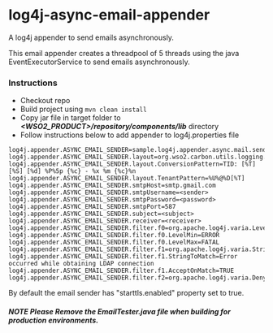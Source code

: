 # log4j-async-email-appender
A log4j appender to send emails asynchronously.

This email appender creates a threadpool of 5 threads using the java EventExecutorService to send emails asynchronously. 

### Instructions
* Checkout repo 
* Build project using `mvn clean install`
* Copy jar file in target folder to ***<WSO2_PRODUCT>/repository/components/lib*** directory
* Follow instructions below to add appender to log4j.properties file 

```
log4j.appender.ASYNC_EMAIL_SENDER=sample.log4j.appender.async.mail.sender.EmailAppender
log4j.appender.ASYNC_EMAIL_SENDER.layout=org.wso2.carbon.utils.logging.TenantAwarePatternLayout
log4j.appender.ASYNC_EMAIL_SENDER.layout.ConversionPattern=TID: [%T] [%S] [%d] %P%5p {%c} - %x %m {%c}%n
log4j.appender.ASYNC_EMAIL_SENDER.layout.TenantPattern=%U%@%D[%T]
log4j.appender.ASYNC_EMAIL_SENDER.smtpHost=smtp.gmail.com
log4j.appender.ASYNC_EMAIL_SENDER.smtpUsername=<sender>
log4j.appender.ASYNC_EMAIL_SENDER.smtpPassword=<password>
log4j.appender.ASYNC_EMAIL_SENDER.smtpPort=587
log4j.appender.ASYNC_EMAIL_SENDER.subject=<subject>
log4j.appender.ASYNC_EMAIL_SENDER.receiver=<receiver>
log4j.appender.ASYNC_EMAIL_SENDER.filter.f0=org.apache.log4j.varia.LevelRangeFilter
log4j.appender.ASYNC_EMAIL_SENDER.filter.f0.LevelMin=ERROR
log4j.appender.ASYNC_EMAIL_SENDER.filter.f0.LevelMax=FATAL
log4j.appender.ASYNC_EMAIL_SENDER.filter.f1=org.apache.log4j.varia.StringMatchFilter
log4j.appender.ASYNC_EMAIL_SENDER.filter.f1.StringToMatch=Error occurred while obtaining LDAP connection
log4j.appender.ASYNC_EMAIL_SENDER.filter.f1.AcceptOnMatch=TRUE
log4j.appender.ASYNC_EMAIL_SENDER.filter.f2=org.apache.log4j.varia.DenyAllFilter
```
By default the email sender has "starttls.enabled" property set to true.

#### ***NOTE Please Remove the EmailTester.java file when building for production environments.***

